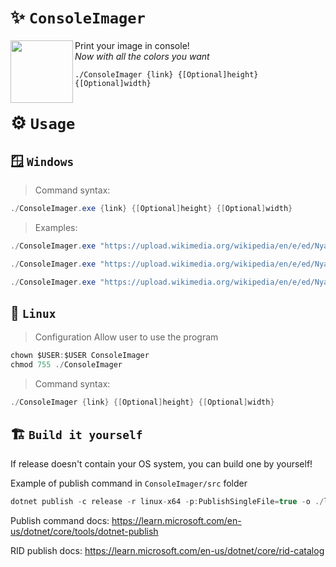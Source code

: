 # ✨ `ConsoleImager`

<img align="left" width=100 height=100 src="https://i.imgur.com/STghnjI.png"  />

Print your image in console! <br>*Now with all the colors you want*
```
./ConsoleImager {link} {[Optional]height} {[Optional]width}
```

# ⚙️ `Usage`

## 🪟 `Windows`
> Command syntax:
```cs
./ConsoleImager.exe {link} {[Optional]height} {[Optional]width}
```

> Examples: 
```cs
./ConsoleImager.exe "https://upload.wikimedia.org/wikipedia/en/e/ed/Nyan_cat_250px_frame.PNG"
```

```cs
./ConsoleImager.exe "https://upload.wikimedia.org/wikipedia/en/e/ed/Nyan_cat_250px_frame.PNG" 100 
```

```cs
./ConsoleImager.exe "https://upload.wikimedia.org/wikipedia/en/e/ed/Nyan_cat_250px_frame.PNG" 100 50 
```

## 🐧 `Linux`
> Configuration
Allow user to use the program
```cs
chown $USER:$USER ConsoleImager
chmod 755 ./ConsoleImager
```

> Command syntax: 
```cs
./ConsoleImager {link} {[Optional]height} {[Optional]width}
```

## 🏗️ `Build it yourself`
If release doesn't contain your OS system, you can build one by yourself!

Example of publish command in `ConsoleImager/src` folder
```cs
dotnet publish -c release -r linux-x64 -p:PublishSingleFile=true -o ./linux-x64 
```
Publish command docs: https://learn.microsoft.com/en-us/dotnet/core/tools/dotnet-publish 

RID publish docs: https://learn.microsoft.com/en-us/dotnet/core/rid-catalog

